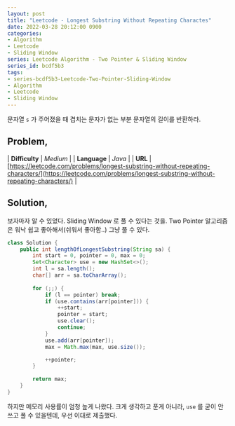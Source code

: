 ```yaml
---
layout: post
title: "Leetcode - Longest Substring Without Repeating Charactes"
date: 2022-03-28 20:12:00 0900
categories:
- Algorithm
- Leetcode
- Sliding Window
series: Leetcode Algorithm - Two Pointer & Sliding Window
series_id: bcdf5b3 
tags:
- series-bcdf5b3-Leetcode-Two-Pointer-Sliding-Window
- Algorithm
- Leetcode
- Sliding Window
---
```

문자열 `s` 가 주어졌을 때 겹치는 문자가 없는 부분 문자열의 길이를 반환하라.

## Problem,

| **Difficulty** | _Medium_ |
| **Language** | _Java_ |
| **URL** | [https://leetcode.com/problems/longest-substring-without-repeating-characters/](https://leetcode.com/problems/longest-substring-without-repeating-characters/) |


## Solution,

보자마자 알 수 있었다. Sliding Window 로 풀 수 있다는 것을. Two Pointer 알고리즘은 워낙 쉽고 좋아해서(쉬워서 좋아함..) 그냥 풀 수 있다.

```java
class Solution {
    public int lengthOfLongestSubstring(String sa) {
        int start = 0, pointer = 0, max = 0;
        Set<Character> use = new HashSet<>();
        int l = sa.length();
        char[] arr = sa.toCharArray();
        
        for (;;) {
            if (l == pointer) break;
            if (use.contains(arr[pointer])) {
                ++start;
                pointer = start;
                use.clear();
                continue;
            }
            use.add(arr[pointer]);
            max = Math.max(max, use.size());

            ++pointer;
        }
        
        return max;
    }
}
```

하지만 메모리 사용률이 엄청 높게 나왔다. 크게 생각하고 푼게 아니라, `use` 를 굳이 안쓰고 풀 수 있을텐데, 우선 이대로 제출했다.
